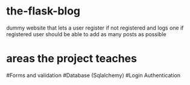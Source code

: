 # the-flask-blog
dummy website that lets a user register if not registered and logs one if registered
user should be able to add as many posts as possible

# areas the project teaches
  #Forms and validation
  #Database (Sqlalchemy)
  #Login Authentication
